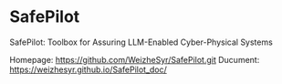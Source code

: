 # SafePilot
SafePilot: Toolbox for Assuring LLM-Enabled Cyber-Physical Systems

Homepage: https://github.com/WeizheSyr/SafePilot.git
Ducument: https://weizhesyr.github.io/SafePilot_doc/
